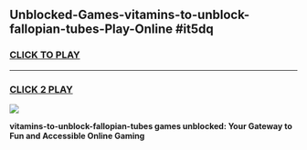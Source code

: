 
## Unblocked-Games-vitamins-to-unblock-fallopian-tubes-Play-Online #it5dq
<h3>
<a href="https://news.freeplayer.one?title=vitamins-to-unblock-fallopian-tubes&ref=3">CLICK TO PLAY</a></h3>
<hr>

<h3>
<a href="https://news.freeplayer.one?title=vitamins-to-unblock-fallopian-tubes&ref=3">CLICK 2 PLAY</a>
  
</h3>

<a href="https://news.freeplayer.one?title=vitamins-to-unblock-fallopian-tubes&ref=3"><img src="https://clearcache.store/games.png"></a>


**vitamins-to-unblock-fallopian-tubes games unblocked: Your Gateway to Fun and Accessible Online Gaming**
